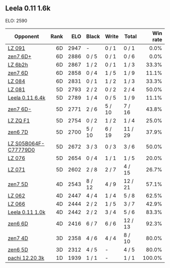 ## Leela 0.11 1.6k ##

ELO: 2590

Opponent | Rank | ELO | Black | Write | Total | Win rate
---------|-----:|----:|-------|-------|-------|-------:
[LZ 091](LZ%20091.md) | 6D | 2947 | - | 0 / 1 | 0 / 1 | 0.0%
[zen7 6D+](zen7%206D+.md) | 6D | 2886 | 0 / 5 | 0 / 1 | 0 / 6 | 0.0%
[LZ 6b2h](LZ%206b2h.md) | 6D | 2867 | 1 / 2 | 0 / 1 | 1 / 3 | 33.3%
[zen7 6D](zen7%206D.md) | 6D | 2858 | 0 / 4 | 1 / 5 | 1 / 9 | 11.1%
[LZ 084](LZ%20084.md) | 6D | 2831 | 0 / 1 | 1 / 2 | 1 / 3 | 33.3%
[LZ 081](LZ%20081.md) | 5D | 2793 | 2 / 2 | 0 / 2 | 2 / 4 | 50.0%
[Leela 0.11 6.4k](Leela%200.11%206.4k.md) | 5D | 2789 | 1 / 4 | 0 / 5 | 1 / 9 | 11.1%
[zen7 6D-](zen7%206D-.md) | 5D | 2771 | 2 / 6 | 5 / 10 | 7 / 16 | 43.8%
[LZ ZQ F1](LZ%20ZQ%20F1.md) | 5D | 2754 | 0 / 2 | 1 / 2 | 1 / 4 | 25.0%
[zen6 7D](zen6%207D.md) | 5D | 2700 | 5 / 10 | 6 / 19 | 11 / 29 | 37.9%
[LZ S05B064F-C77779D0](LZ%20S05B064F-C77779D0.md) | 5D | 2672 | 3 / 3 | 0 / 3 | 3 / 6 | 50.0%
[LZ 076](LZ%20076.md) | 5D | 2654 | 0 / 4 | 1 / 1 | 1 / 5 | 20.0%
[LZ 071](LZ%20071.md) | 5D | 2602 | 2 / 8 | 2 / 7 | 4 / 15 | 26.7%
[zen7 5D](zen7%205D.md) | 4D | 2543 | 8 / 12 | 4 / 9 | 12 / 21 | 57.1%
[LZ 062](LZ%20062.md) | 4D | 2447 | 4 / 4 | 1 / 4 | 5 / 8 | 62.5%
[LZ 066](LZ%20066.md) | 4D | 2444 | 2 / 2 | 1 / 5 | 3 / 7 | 42.9%
[Leela 0.11 1.0k](Leela%200.11%201.0k.md) | 4D | 2442 | 2 / 2 | 3 / 4 | 5 / 6 | 83.3%
[zen6 6D](zen6%206D.md) | 4D | 2416 | 6 / 7 | 6 / 6 | 12 / 13 | 92.3%
[zen7 4D](zen7%204D.md) | 3D | 2358 | 4 / 6 | 4 / 4 | 8 / 10 | 80.0%
[zen6 5D](zen6%205D.md) | 3D | 2312 | 4 / 5 | - | 4 / 5 | 80.0%
[pachi 12.20 3k](pachi%2012.20%203k.md) | 1D | 1939 | 1 / 1 | - | 1 / 1 | 100.0%
